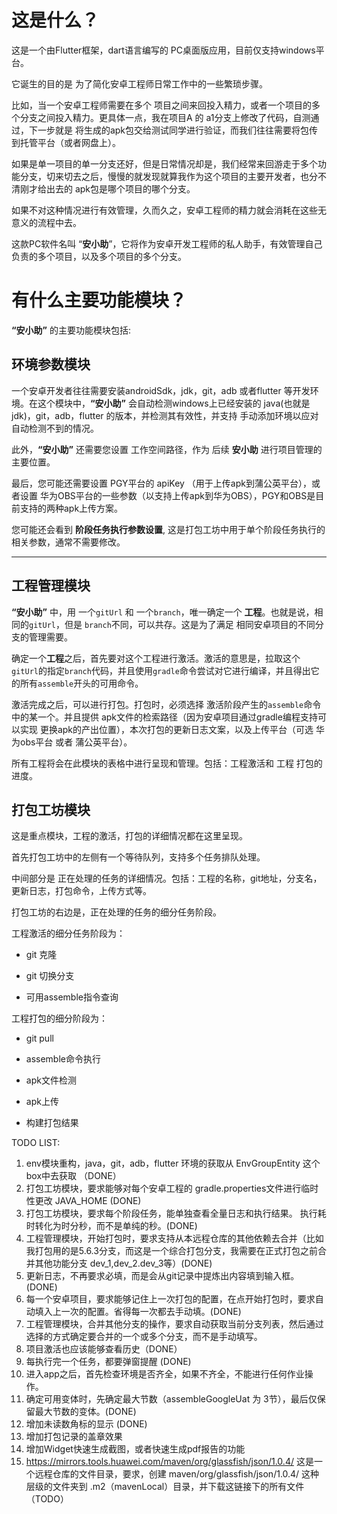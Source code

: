 # 这是什么？

这是一个由Flutter框架，dart语言编写的 PC桌面版应用，目前仅支持windows平台。

它诞生的目的是 为了简化安卓工程师日常工作中的一些繁琐步骤。

比如，当一个安卓工程师需要在多个 项目之间来回投入精力，或者一个项目的多个分支之间投入精力。更具体一点，我在项目A 的 a1分支上修改了代码，自测通过，下一步就是 将生成的apk包交给测试同学进行验证，而我们往往需要将包传到托管平台（或者网盘上）。

如果是单一项目的单一分支还好，但是日常情况却是，我们经常来回游走于多个功能分支，切来切去之后，慢慢的就发现就算我作为这个项目的主要开发者，也分不清刚才给出去的 apk包是哪个项目的哪个分支。

如果不对这种情况进行有效管理，久而久之，安卓工程师的精力就会消耗在这些无意义的流程中去。

这款PC软件名叫 “**安小助**”，它将作为安卓开发工程师的私人助手，有效管理自己负责的多个项目，以及多个项目的多个分支。

# 有什么主要功能模块？

**“安小助”** 的主要功能模块包括:

## 环境参数模块

一个安卓开发者往往需要安装androidSdk，jdk，git，adb 或者flutter 等开发环境。在这个模块中，**“安小助”** 会自动检测windows上已经安装的 java(也就是jdk)，git，adb，flutter 的版本，并检测其有效性，并支持 手动添加环境以应对自动检测不到的情况。

此外，**“安小助”** 还需要您设置 工作空间路径，作为 后续 **安小助** 进行项目管理的主要位置。

最后，您可能还需要设置 PGY平台的 apiKey （用于上传apk到蒲公英平台），或者设置 华为OBS平台的一些参数（以支持上传apk到华为OBS），PGY和OBS是目前支持的两种apk上传方案。

您可能还会看到 **阶段任务执行参数设置**, 这是打包工坊中用于单个阶段任务执行的相关参数，通常不需要修改。

---

## 工程管理模块

**“安小助”** 中，用 一个`gitUrl` 和 一个`branch`，唯一确定一个 **工程**。也就是说，相同的`gitUrl`，但是 `branch`不同，可以共存。这是为了满足 相同安卓项目的不同分支的管理需要。

确定一个**工程**之后，首先要对这个工程进行激活。激活的意思是，拉取这个`gitUrl`的指定`branch`代码，并且使用`gradle`命令尝试对它进行编译，并且得出它的所有`assemble`开头的可用命令。

激活完成之后，可以进行打包。打包时，必须选择 激活阶段产生的`assemble`命令中的某一个。并且提供 apk文件的检索路径（因为安卓项目通过gradle编程支持可以实现 更换apk的产出位置），本次打包的更新日志文案，以及上传平台（可选 华为obs平台 或者 蒲公英平台）。

所有工程将会在此模块的表格中进行呈现和管理。包括：工程激活和 工程 打包的进度。

## 打包工坊模块

这是重点模块，工程的激活，打包的详细情况都在这里呈现。

首先打包工坊中的左侧有一个等待队列，支持多个任务排队处理。

中间部分是 正在处理的任务的详细情况。包括：工程的名称，git地址，分支名，更新日志，打包命令，上传方式等。

打包工坊的右边是，正在处理的任务的细分任务阶段。

工程激活的细分任务阶段为：

- git 克隆

- git 切换分支

- 可用assemble指令查询


工程打包的细分阶段为：

- git pull

- assemble命令执行

- apk文件检测

- apk上传

- 构建打包结果

TODO LIST:

1. env模块重构，java，git，adb，flutter 环境的获取从 EnvGroupEntity 这个box中去获取 （DONE）
2. 打包工坊模块，要求能够对每个安卓工程的 gradle.properties文件进行临时性更改 JAVA_HOME (DONE)
3. 打包工坊模块，要求每个阶段任务，能单独查看全量日志和执行结果。 执行耗时转化为时分秒，而不是单纯的秒。(DONE)
4. 工程管理模块，开始打包时，要求支持从本远程仓库的其他依赖去合并（比如我打包用的是5.6.3分支，而这是一个综合打包分支，我需要在正式打包之前合并其他功能分支 dev_1,dev_2.dev_3等）(DONE)
5. 更新日志，不再要求必填，而是会从git记录中提炼出内容填到输入框。(DONE)
6. 每一个安卓项目，要求能够记住上一次打包的配置，在点开始打包时，要求自动填入上一次的配置。省得每一次都去手动填。(DONE)
7. 工程管理模块，合并其他分支的操作，要求自动获取当前分支列表，然后通过选择的方式确定要合并的一个或多个分支，而不是手动填写。
8. 项目激活也应该能够查看历史（DONE）
9. 每执行完一个任务，都要弹窗提醒 (DONE)
10. 进入app之后，首先检查环境是否齐全，如果不齐全，不能进行任何作业操作。
11. 确定可用变体时，先确定最大节数（assembleGoogleUat 为 3节），最后仅保留最大节数的变体。(DONE)
12. 增加未读数角标的显示 (DONE)
13. 增加打包记录的盖章效果 
14. 增加Widget快速生成截图，或者快速生成pdf报告的功能
15. https://mirrors.tools.huawei.com/maven/org/glassfish/json/1.0.4/
    这是一个远程仓库的文件目录，要求，创建 maven/org/glassfish/json/1.0.4/ 这种层级的文件夹到 .m2（mavenLocal）目录，并下载这链接下的所有文件 （TODO）